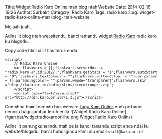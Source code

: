 Title: Widget Radio Karo Online man blog ntah Website
Date: 2014-02-16 19:26
Author: Surbakti
Category: Radio Karo
Tags: radio karo
Slug: widget-radio-karo-online-man-blog-ntah-website

Mejuah juah,

Adina lit blog ntah websitendu, banci tamandu widget <a href="http://karo.or.id/radio">Radio Karo</a> radio karo ku blogndu.

Copy code html si lit bas teruh enda
```
<script>
    // Radio Karo Online
    var flashvars = {};flashvars.serverHost = "radio.karo.or.id:2012/;";flashvars.getStats = "1";flashvars.autoStart = "0";flashvars.textColour = "";flashvars.buttonColour = "";var params = {};params.bgcolor= "";params.wmode="transparent";flashvars.skin ="http://karo.or.id/radio/skins/stormtrooper.zip";
    </script>
    <script type="text/javascript" src="http://cdn.karo.or.id/v1.3.js"></script>
```

Contohna banci nenndu bas website <a href="http://lagu.karo.or.id">Lagu Karo Online</a> ntah pe banci nenndu bagi gambar teruh enda
![Widget Radio Karo Online](/gambar/widgetradiokaroonline.png  Widget Radio Karo Online)

Adina lit penungkunenndu ntah pe la banci tamandu script enda ndai ku website/blogndu, banci hubungindu kami alu email `staff@karo.or.id`
